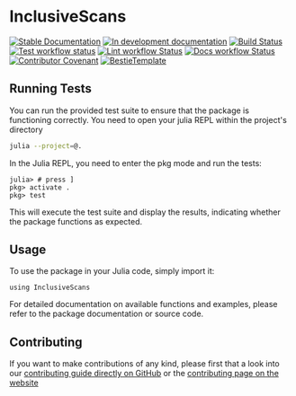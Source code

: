 # InclusiveScans

[![Stable Documentation](https://img.shields.io/badge/docs-stable-blue.svg)](https://QEDjl-project.github.io/InclusiveScans.jl/stable)
[![In development documentation](https://img.shields.io/badge/docs-dev-blue.svg)](https://QEDjl-project.github.io/InclusiveScans.jl/dev)
[![Build Status](https://github.com/QEDjl-project/InclusiveScans.jl/workflows/Test/badge.svg)](https://github.com/QEDjl-project/InclusiveScans.jl/actions)
[![Test workflow status](https://github.com/QEDjl-project/InclusiveScans.jl/actions/workflows/Test.yml/badge.svg?branch=main)](https://github.com/QEDjl-project/InclusiveScans.jl/actions/workflows/Test.yml?query=branch%3Amain)
[![Lint workflow Status](https://github.com/QEDjl-project/InclusiveScans.jl/actions/workflows/Lint.yml/badge.svg?branch=main)](https://github.com/QEDjl-project/InclusiveScans.jl/actions/workflows/Lint.yml?query=branch%3Amain)
[![Docs workflow Status](https://github.com/QEDjl-project/InclusiveScans.jl/actions/workflows/Docs.yml/badge.svg?branch=main)](https://github.com/QEDjl-project/InclusiveScans.jl/actions/workflows/Docs.yml?query=branch%3Amain)
[![Contributor Covenant](https://img.shields.io/badge/Contributor%20Covenant-2.1-4baaaa.svg)](CODE_OF_CONDUCT.md)
[![BestieTemplate](https://img.shields.io/endpoint?url=https://raw.githubusercontent.com/JuliaBesties/BestieTemplate.jl/main/docs/src/assets/badge.json)](https://github.com/JuliaBesties/BestieTemplate.jl)

## Running Tests

You can run the provided test suite to ensure that the package is functioning correctly.
You need to open your julia REPL within the project's directory

```bash
julia --project=@.
```

In the Julia REPL, you need to enter the pkg mode and run the tests:

```julia-repl
julia> # press ]
pkg> activate .
pkg> test
```

This will execute the test suite and display the results, indicating whether the package functions as expected.

## Usage

To use the package in your Julia code, simply import it:

```julia-repl
using InclusiveScans
```

For detailed documentation on available functions and examples, please refer to the package documentation or source code.

## Contributing

If you want to make contributions of any kind, please first that a look into our [contributing guide directly on GitHub](docs/src/90-contributing.md) or the [contributing page on the website](https://QEDjl-project.github.io/InclusiveScans.jl/dev/90-contributing/)
